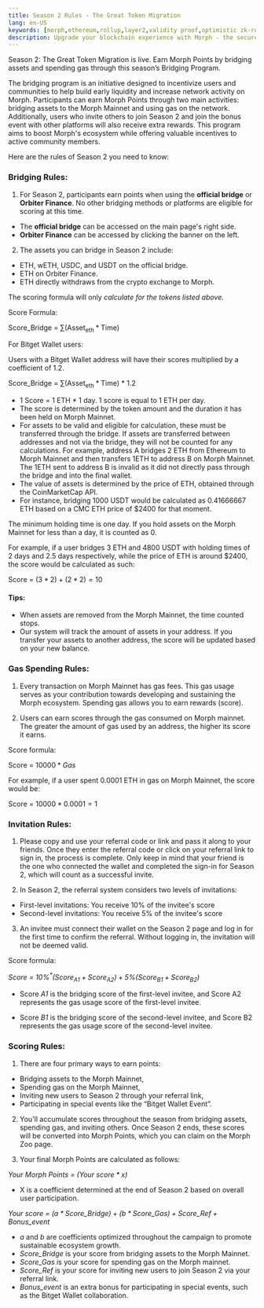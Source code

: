 ```yaml
---
title: Season 2 Rules - The Great Token Migration
lang: en-US
keywords: [morph,ethereum,rollup,layer2,validity proof,optimistic zk-rollup]
description: Upgrade your blockchain experience with Morph - the secure decentralized, cost0efficient, and high-performing optimistic zk-rollup solution. Try it now!
---
```


Season 2: The Great Token Migration is live. Earn Morph Points by bridging assets and spending gas through this season’s Bridging Program. 

The bridging program is an initiative designed to incentivize users and communities to help build early liquidity and increase network activity on Morph. Participants can earn Morph Points through two main activities: bridging assets to the Morph Mainnet and using gas on the network. Additionally, users who invite others to join Season 2 and join the bonus event with other platforms will also receive extra rewards. This program aims to boost Morph's ecosystem while offering valuable incentives to active community members.

Here are the rules of Season 2 you need to know:

### Bridging Rules:

1. For Season 2, participants earn points when using the **official bridge** or **Orbiter Finance**. No other bridging methods or platforms are eligible for scoring at this time.

- The **official bridge** can be accessed on the main page's right side.
- **Orbiter Finance** can be accessed by clicking the banner on the left.

2.  The assets you can bridge in Season 2 include:
- ETH, wETH, USDC, and USDT on the official bridge.
- ETH on Orbiter Finance.
- ETH directly withdraws from the crypto exchange to Morph.

The scoring formula will only *calculate for the tokens listed above.* 

Score Formula:

Score_Bridge = $\sum\left(\text {Asset}_{\text {eth}} * \text {Time}\right)$

For Bitget Wallet users:

Users with a Bitget Wallet address will have their scores multiplied by a coefficient of 1.2.

Score_Bridge = $\sum\left(\text {Asset}_{\text {eth}} * \text {Time}\right)$ * 1.2


- 1 Score = 1 ETH * 1 day. 1 score is equal to 1 ETH per day. 
- The score is determined by the token amount and the duration it has been held on Morph Mainnet.
- For assets to be valid and eligible for calculation, these must be transferred through the bridge. If assets are transferred between addresses and not via the bridge, they will not be counted for any calculations. For example, address A bridges 2 ETH from Ethereum to Morph Mainnet and then transfers 1ETH to address B on Morph Mainnet. The 1ETH sent to address B is invalid as it did not directly pass through the bridge and into the final wallet.
- The value of assets is determined by the price of ETH, obtained through the CoinMarketCap API. 
- For instance, bridging 1000 USDT would be calculated as 0.41666667 ETH based on a CMC ETH price of $2400 for that moment.

The minimum holding time is one day. If you hold assets on the Morph Mainnet for less than a day, it is counted as 0.

For example, if a user bridges 3 ETH and 4800 USDT with holding times of 2 days and 2.5 days respectively, while the price of ETH is around $2400, the score would be calculated as such:

Score = $(3*2) + (2*2) = 10$


#### Tips:

- When assets are removed from the Morph Mainnet, the time counted stops.
- Our system will track the amount of assets in your address. If you transfer your assets to another address, the score will be updated based on your new balance.


### Gas Spending Rules:

1. Every transaction on Morph Mainnet has gas fees. This gas usage serves as your contribution towards developing and sustaining the Morph ecosystem. Spending gas allows you to earn rewards (score).

2. Users can earn scores through the gas consumed on Morph mainnet. The greater the amount of gas used by an address, the higher its score it earns.

Score formula:

Score = $10000*Gas$

For example, if a user spent 0.0001 ETH in gas on Morph Mainnet, the score would be:

Score = $10000*0.0001 = 1$

### Invitation Rules:

1. Please copy and use your referral code or link and pass it along to your friends. Once they enter the referral code or click on your referral link to sign in, the process is complete. Only keep in mind that your friend is the one who connected the wallet and completed the sign-in for Season 2, which will count as a successful invite.

2. In Season 2, the referral system considers two levels of invitations:
- First-level invitations: You receive 10% of the invitee's score
- Second-level invitations: You receive 5% of the invitee's score

3. An invitee must connect their wallet on the Season 2 page and log in for the first time to confirm the referral. Without logging in, the invitation will not be deemed valid.

Score formula:

*Score = $10 \%^{*}\left(\text {Score}_{A 1}+\text {Score}_{A 2}\right)+5 \%\left(\text {Score}_{B 1}+\text {Score}_{B 2}\right)$*

- Score *A1* is the bridging score of the first-level invitee, and Score A2 represents the gas usage score of the first-level invitee.

- Score *B1* is the bridging score of the second-level invitee, and Score B2 represents the gas usage score of the second-level invitee.

### Scoring Rules:

1. There are four primary ways to earn points: 
- Bridging assets to the Morph Mainnet, 
- Spending gas on the Morph Mainnet, 
- Inviting new users to Season 2 through your referral link, 
- Participating in special events like the “Bitget Wallet Event”.

2. You'll accumulate scores throughout the season from bridging assets, spending gas, and inviting others. Once Season 2 ends, these scores will be converted into Morph Points, which you can claim on the Morph Zoo page.

3. Your final Morph Points are calculated as follows:

*Your Morph Points = $({Your\ score} * x)$* 

- X is a coefficient determined at the end of Season 2 based on overall user participation.

*Your score = $(a*{Score}\_{Bridge}) + (b*{Score}\_{Gas}) + {Score}\_{Ref} + {Bonus}\_{event}$*

- *a* and *b* are coefficients optimized throughout the campaign to promote sustainable ecosystem growth.
- *Score_Bridge* is your score from bridging assets to the Morph Mainnet.
- *Score_Gas* is your score for spending gas on the Morph mainnet.
- *Score_Ref* is your score for inviting new users to join Season 2 via your referral link.
- *Bonus_event* is an extra bonus for participating in special events, such as the Bitget Wallet collaboration. 